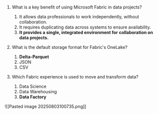 1. What is a key benefit of using Microsoft Fabric in data projects?
	1. It allows data professionals to work independently, without collaboration.
	2. It requires duplicating data across systems to ensure availability.
	3. **It provides a single, integrated environment for collaboration on data projects.**

2. What is the default storage format for Fabric's OneLake?
	1. **Delta-Parquet**
	2. JSON
	3. CSV

3. Which Fabric experience is used to move and transform data?
	1. Data Science
	2. Data Warehousing
	3. **Data Factory**

![[Pasted image 20250803100735.png]]